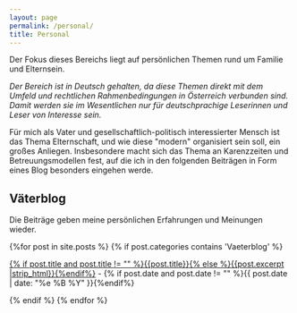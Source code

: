 ```yaml
---
layout: page
permalink: /personal/
title: Personal
---
```


Der Fokus dieses Bereichs liegt auf persönlichen Themen rund um Familie und Elternsein.

_Der Bereich ist in Deutsch gehalten, da diese Themen  direkt mit dem Umfeld und rechtlichen Rahmenbedingungen in Österreich verbunden sind. Damit werden sie im Wesentlichen nur für deutschprachige Leserinnen und Leser von Interesse sein._ 


Für mich als Vater und gesellschaftlich-politisch interessierter Mensch ist das Thema Elternschaft, und wie diese "modern" organisiert sein soll, ein großes Anliegen. Insbesondere macht sich das Thema an Karenzzeiten und Betreuungsmodellen fest, auf die ich in den folgenden Beiträgen in Form eines Blog besonders eingehen werde.

## Väterblog

Die Beiträge geben meine persönlichen Erfahrungen und Meinungen wieder.


<div id="archives">
  <section id="archive">
      {%for post in site.posts %}
	  {% if post.categories contains 'Vaeterblog' %}
      <p><a href="{{ site.baseurl }}{{ post.url }}">{% if post.title and post.title != "" %}{{post.title}}{% else %}{{post.excerpt |strip_html}}{%endif%}</a> - {% if post.date and post.date != "" %}{{ post.date | date: "%e %B %Y" }}{%endif%}</p>
      {% endif %}
	  {% endfor %}
  </section>
</div>